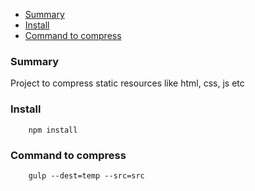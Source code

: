 
<!-- TOC -->

- [Summary](#summary)
- [Install](#install)
- [Command to compress](#command-to-compress)

<!-- /TOC -->

### Summary

Project to compress static resources like html, css, js etc

### Install

```
    npm install
```
    
### Command to compress

```
    gulp --dest=temp --src=src
```

